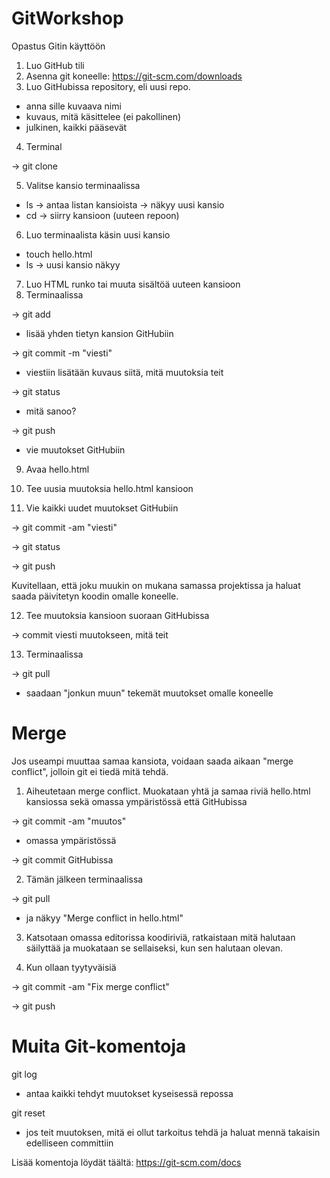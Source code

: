 # GitWorkshop
Opastus Gitin käyttöön

 1. Luo GitHub tili
 2. Asenna git koneelle: https://git-scm.com/downloads
 3. Luo GitHubissa repository, eli uusi repo.

   - anna sille kuvaava nimi
   - kuvaus, mitä käsittelee (ei pakollinen)
   - julkinen, kaikki pääsevät
   
 4. Terminal 

   -> git clone <url>
 
 5. Valitse kansio terminaalissa
   
   - ls -> antaa listan kansioista -> näkyy uusi kansio
   - cd -> siirry kansioon (uuteen repoon)
   
 6. Luo terminaalista käsin uusi kansio

   - touch hello.html
   - ls -> uusi kansio näkyy
   
 7. Luo HTML runko tai muuta sisältöä uuteen kansioon
 8. Terminaalissa
   
   -> git add <kansion nimi>
   - lisää yhden tietyn kansion GitHubiin

   -> git commit -m "viesti"
   - viestiin lisätään kuvaus siitä, mitä muutoksia teit
   
   -> git status
   - mitä sanoo?
   
   -> git push
   - vie muutokset GitHubiin
   
 9. Avaa hello.html
 
10. Tee uusia muutoksia hello.html kansioon

11. Vie kaikki uudet muutokset GitHubiin

   -> git commit -am "viesti"
   
   -> git status 
   
   -> git push

Kuvitellaan, että joku muukin on mukana samassa projektissa ja haluat saada päivitetyn koodin omalle koneelle.


12. Tee muutoksia kansioon suoraan GitHubissa

   -> commit viesti muutokseen, mitä teit

13. Terminaalissa

   -> git pull
   
   - saadaan "jonkun muun" tekemät muutokset omalle koneelle
   
   
   # Merge
   
Jos useampi muuttaa samaa kansiota, voidaan saada aikaan "merge conflict", jolloin git ei tiedä mitä tehdä.

1. Aiheutetaan merge conflict. Muokataan yhtä ja samaa riviä hello.html kansiossa sekä omassa ympäristössä että GitHubissa

  -> git commit -am "muutos"
  - omassa ympäristössä
  
  -> git commit GitHubissa
  
2. Tämän jälkeen terminaalissa

  -> git pull
  - ja näkyy "Merge conflict in hello.html"

3. Katsotaan omassa editorissa koodiriviä, ratkaistaan mitä halutaan säilyttää ja muokataan se sellaiseksi, kun sen halutaan olevan.

4. Kun ollaan tyytyväisiä

 -> git commit -am "Fix merge conflict"
 
 -> git push
   
   # Muita Git-komentoja
   
  git log
  - antaa kaikki tehdyt muutokset kyseisessä repossa
 
  git reset
  - jos teit muutoksen, mitä ei ollut tarkoitus tehdä ja haluat mennä takaisin edelliseen committiin
  
  Lisää komentoja löydät täältä: https://git-scm.com/docs
 
 
 
 
 
 
 
 
 
 
 
   
   
   
   
   
